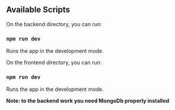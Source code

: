 
## Available Scripts

On the backend directory, you can run:

### `npm run dev`

Runs the app in the development mode.<br />

On the frontend directory, you can run:

### `npm run dev`

Runs the app in the development mode.<br />

**Note: to the backend work you need MongoDb properly installed**

